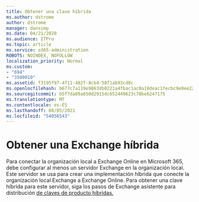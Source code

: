 ```yaml
---
title: Obtener una clave híbrida
ms.author: dstrome
author: dstrome
manager: dansimp
ms.date: 04/21/2020
ms.audience: ITPro
ms.topic: article
ms.service: o365-administration
ROBOTS: NOINDEX, NOFOLLOW
localization_priority: Normal
ms.custom:
- "694"
- "3500010"
ms.assetid: f3195f97-4f11-482f-8cb4-58f1ab93cd8c
ms.openlocfilehash: b677c7a119e9863db0221a4fbac1ac0a18deac1fecbc9e0ee22333d97144bc3d
ms.sourcegitcommit: b5f7da89a650d2915dc652449623c78be6247175
ms.translationtype: MT
ms.contentlocale: es-ES
ms.lasthandoff: 08/05/2021
ms.locfileid: "54056543"
---
```

# <a name="getting-an-exchange-hybrid-key"></a>Obtener una Exchange híbrida

Para conectar la organización local a Exchange Online en Microsoft 365, debe configurar al menos un servidor Exchange en la organización local. Este servidor se usa para crear una implementación híbrida que conecte la organización local Exchange a Exchange Online. Para obtener una clave híbrida para este servidor, siga los pasos de Exchange asistente para distribución [de claves de producto híbridas.](https://aka.ms/hybridkey)
  
